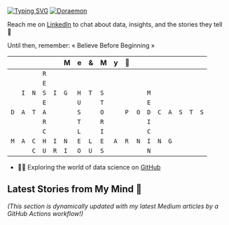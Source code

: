[![Typing SVG](https://readme-typing-svg.demolab.com?font=Fira+Code&pause=1000&width=600&lines=Holaaaaa+!++I'm+sahithi+naidu;A+engineer+turned+data+scientist)](https://hajiafrid.vercel.app) [![Doraemon](https://tenor.com/en-GB/view/hello-doraemon-nobita-hi-ドラえもん-gif-19920970.gif)](https://tenor.com/en-GB/view/hello-doraemon-nobita-hi-ドラえもん-gif-19920970.gif)

Reach me on [LinkedIn](https://www.linkedin.com/in/sahithi-43s/) to chat about data, insights, and the stories they tell  👋

Until then, remember:  « Believe Before Beginning » 

|  |  |  |  |  | M | e | & | M | y | 💙 |  |  |  |  |  |  |  |  
|---|---|---|---|---|---|---|---|---|---|---|---|---|---|---|---|---|---|
|  |  |  | `R` |  |  |  |  |  |  |  |  |  |  |  |  |  |  |  |  |  |
|  |  |  | `E` |  |  |  |  |  |  |  |  |  |  |  |  |  |  |  |  |  |
|  |`I` | `N` | `S` | `I` | `G` | `H` | `T` | `S` |  |  |  | `M` |  |  |  |  |  |  |  |  |
|  |  |  | `E` |  |  | `U` |  | `T` |  |  |  | `E` |  |  |  |  |  |  |  |  |
| `D` | `A` | `T` | `A` |  |  |`S`  |  | `O` |  | `P` | `O` | `D` | `C` | `A` |` S ` | `T` | `S` |  |
|  |  |  | `R` |  |  |`T`  |  |  `R`  |  |  |  | `I` |  |  |  |  |  |  |  |  |
|  |  |  | `C` |  |  | `L` |  | `I` |   |  |  | `C` |  |  |  |  |  |  |  |  |
|`M`  | `A` | `C` |`H` | `I` | `N` |  `E`| `L` | `E` | `A` | `R` | `N` | `I` | `N` | `G` |  |  |  |  |  |  |
|  |  | `C` | `U` | `R` | `I` | `O` | `U` | `S` |  |  |  | `N` |  |  |  |  |  |  |  |  |


- 👨‍💻 Exploring the world of data science on [GitHub](https://github.com/Masterhazi)

## Latest Stories from My Mind 🧠 

_(This section is dynamically updated with my latest Medium articles by a GitHub Actions workflow!)_ 
